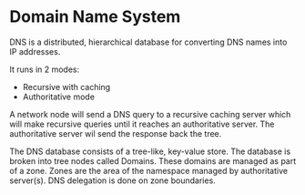 # Domain Name System

DNS is a distributed, hierarchical database for converting DNS names into IP addresses.

It runs in 2 modes:

- Recursive with caching
- Authoritative mode

A network node will send a DNS query to a recursive caching server which will make recursive queries until it reaches an authoritative server. The authoritative server wil send the response back the tree.

The DNS database consists of a tree-like, key-value store. The database is broken into tree nodes called Domains. These domains are managed as part of a zone. Zones are the area of the namespace managed by authoritative server(s). DNS delegation is done on zone boundaries.
